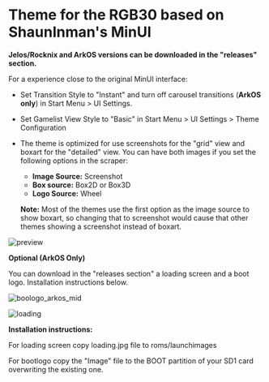 # Theme for the RGB30 based on ShaunInman's MinUI

**Jelos/Rocknix and ArkOS versions can be downloaded in the "releases" section.**

For a experience close to the original MinUI interface: 

- Set Transition Style to "Instant" and turn off carousel transitions (**ArkOS only**) in Start Menu > UI Settings.
- Set Gamelist View Style to "Basic" in Start Menu > UI Settings > Theme Configuration
- The theme is optimized for use screenshots for the "grid" view and boxart for the "detailed" view. You can have both images if you set the following options in the scraper:

	- **Image Source:** Screenshot
	- **Box source:** Box2D or Box3D
	- **Logo Source:** Wheel

  **Note:** Most of the themes use the first option as the image source to show boxart, so changing that to screenshot would cause that other themes showing a screenshot instead of boxart.


![preview](https://github.com/Vidnez/MinUArk/assets/82564218/94b3f8ac-7204-46ab-8db0-1378ed48d92e)

**Optional (ArkOS Only)**

You can download in the "releases section" a loading screen and a boot logo. Installation instructions below.

![boologo_arkos_mid](https://github.com/Vidnez/MinUArk/assets/82564218/d1e42243-f97c-4314-80ee-42a16e1bf994)

![loading](https://github.com/Vidnez/MinUArk/assets/82564218/d29842dc-1dd6-4063-b64d-0a07bd718abb)

**Installation instructions:**

For loading screen copy loading.jpg file to roms/launchimages

For bootlogo copy the "Image" file to the BOOT partition of your SD1 card overwriting the existing one.


